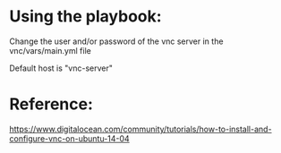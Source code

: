 Using the playbook:
=============

Change the user and/or password of the vnc server in the vnc/vars/main.yml file

Default host is "vnc-server"



Reference:
=========
https://www.digitalocean.com/community/tutorials/how-to-install-and-configure-vnc-on-ubuntu-14-04
